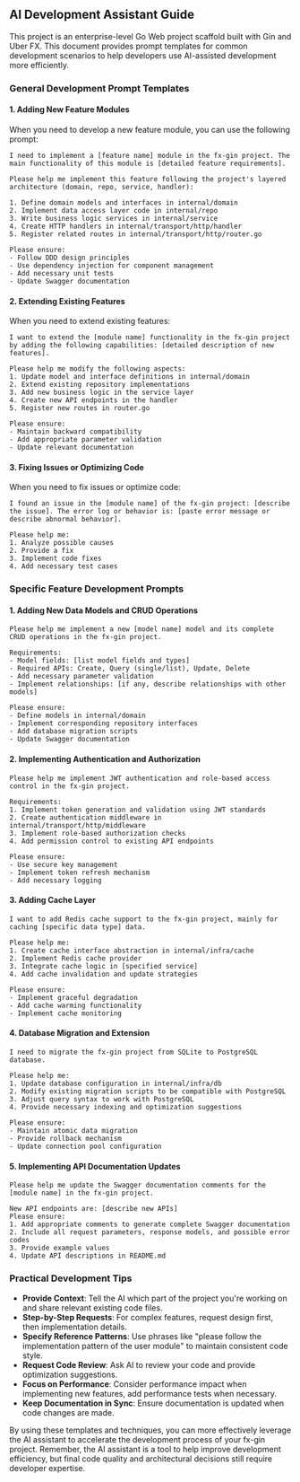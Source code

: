 ## AI Development Assistant Guide

This project is an enterprise-level Go Web project scaffold built with Gin and Uber FX. This document provides prompt templates for common development scenarios to help developers use AI-assisted development more efficiently.

### General Development Prompt Templates

#### 1. Adding New Feature Modules

When you need to develop a new feature module, you can use the following prompt:

```
I need to implement a [feature name] module in the fx-gin project. The main functionality of this module is [detailed feature requirements].

Please help me implement this feature following the project's layered architecture (domain, repo, service, handler):

1. Define domain models and interfaces in internal/domain
2. Implement data access layer code in internal/repo
3. Write business logic services in internal/service
4. Create HTTP handlers in internal/transport/http/handler
5. Register related routes in internal/transport/http/router.go

Please ensure:
- Follow DDD design principles
- Use dependency injection for component management
- Add necessary unit tests
- Update Swagger documentation
```

#### 2. Extending Existing Features

When you need to extend existing features:

```
I want to extend the [module name] functionality in the fx-gin project by adding the following capabilities: [detailed description of new features].

Please help me modify the following aspects:
1. Update model and interface definitions in internal/domain
2. Extend existing repository implementations
3. Add new business logic in the service layer
4. Create new API endpoints in the handler
5. Register new routes in router.go

Please ensure:
- Maintain backward compatibility
- Add appropriate parameter validation
- Update relevant documentation
```

#### 3. Fixing Issues or Optimizing Code

When you need to fix issues or optimize code:

```
I found an issue in the [module name] of the fx-gin project: [describe the issue]. The error log or behavior is: [paste error message or describe abnormal behavior].

Please help me:
1. Analyze possible causes
2. Provide a fix
3. Implement code fixes
4. Add necessary test cases
```

### Specific Feature Development Prompts

#### 1. Adding New Data Models and CRUD Operations

```
Please help me implement a new [model name] model and its complete CRUD operations in the fx-gin project.

Requirements:
- Model fields: [list model fields and types]
- Required APIs: Create, Query (single/list), Update, Delete
- Add necessary parameter validation
- Implement relationships: [if any, describe relationships with other models]

Please ensure:
- Define models in internal/domain
- Implement corresponding repository interfaces
- Add database migration scripts
- Update Swagger documentation
```

#### 2. Implementing Authentication and Authorization

```
Please help me implement JWT authentication and role-based access control in the fx-gin project.

Requirements:
1. Implement token generation and validation using JWT standards
2. Create authentication middleware in internal/transport/http/middleware
3. Implement role-based authorization checks
4. Add permission control to existing API endpoints

Please ensure:
- Use secure key management
- Implement token refresh mechanism
- Add necessary logging
```

#### 3. Adding Cache Layer

```
I want to add Redis cache support to the fx-gin project, mainly for caching [specific data type] data.

Please help me:
1. Create cache interface abstraction in internal/infra/cache
2. Implement Redis cache provider
3. Integrate cache logic in [specified service]
4. Add cache invalidation and update strategies

Please ensure:
- Implement graceful degradation
- Add cache warming functionality
- Implement cache monitoring
```

#### 4. Database Migration and Extension

```
I need to migrate the fx-gin project from SQLite to PostgreSQL database.

Please help me:
1. Update database configuration in internal/infra/db
2. Modify existing migration scripts to be compatible with PostgreSQL
3. Adjust query syntax to work with PostgreSQL
4. Provide necessary indexing and optimization suggestions

Please ensure:
- Maintain atomic data migration
- Provide rollback mechanism
- Update connection pool configuration
```

#### 5. Implementing API Documentation Updates

```
Please help me update the Swagger documentation comments for the [module name] in the fx-gin project.

New API endpoints are: [describe new APIs]
Please ensure:
1. Add appropriate comments to generate complete Swagger documentation
2. Include all request parameters, response models, and possible error codes
3. Provide example values
4. Update API descriptions in README.md
```

### Practical Development Tips

- **Provide Context**: Tell the AI which part of the project you're working on and share relevant existing code files.
- **Step-by-Step Requests**: For complex features, request design first, then implementation details.
- **Specify Reference Patterns**: Use phrases like "please follow the implementation pattern of the user module" to maintain consistent code style.
- **Request Code Review**: Ask AI to review your code and provide optimization suggestions.
- **Focus on Performance**: Consider performance impact when implementing new features, add performance tests when necessary.
- **Keep Documentation in Sync**: Ensure documentation is updated when code changes are made.

By using these templates and techniques, you can more effectively leverage the AI assistant to accelerate the development process of your fx-gin project. Remember, the AI assistant is a tool to help improve development efficiency, but final code quality and architectural decisions still require developer expertise. 